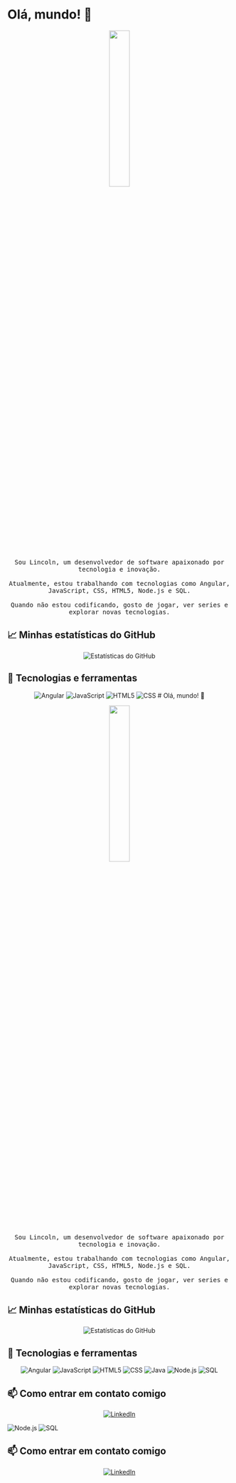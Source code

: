 # Olá, mundo! 👋

<p align="center">
  <img src="https://media.giphy.com/media/3o7TKz2eMXx7dn95FS/giphy.gif" width="30%">
  <br><br>
  <samp>
    Sou Lincoln, um desenvolvedor de software apaixonado por tecnologia e inovação.
    <br><br>
    Atualmente, estou trabalhando com tecnologias como Angular, JavaScript, CSS, HTML5, Node.js e SQL.
    <br><br>
    Quando não estou codificando, gosto de jogar, ver series e explorar novas tecnologias.
  </samp>
</p>

## 📈 Minhas estatísticas do GitHub

<p align="center">
  <img src="https://github-readme-stats.vercel.app/api?username=lincolntaranto&show_icons=true&theme=radical" alt="Estatísticas do GitHub">
</p>

## 🔧 Tecnologias e ferramentas

<p align="center">
  <img src="https://img.shields.io/badge/Code-Angular-informational?style=flat&logo=angular&logoColor=white&color=2bbc8a" alt="Angular">
  <img src="https://img.shields.io/badge/Code-JavaScript-informational?style=flat&logo=javascript&logoColor=white&color=2bbc8a" alt="JavaScript">
  <img src="https://img.shields.io/badge/Code-HTML5-informational?style=flat&logo=html5&logoColor=white&color=2bbc8a" alt="HTML5">
  <img src="https://img.shields.io/badge/Code-CSS-informational?style=flat&logo=css3&logoColor=white&color=2bbc8a" alt="CSS">
  # Olá, mundo! 👋

<p align="center">
  <img src="https://media.giphy.com/media/3o7TKz2eMXx7dn95FS/giphy.gif" width="30%">
  <br><br>
  <samp>
    Sou Lincoln, um desenvolvedor de software apaixonado por tecnologia e inovação.
    <br><br>
    Atualmente, estou trabalhando com tecnologias como Angular, JavaScript, CSS, HTML5, Node.js e SQL.
    <br><br>
    Quando não estou codificando, gosto de jogar, ver series e explorar novas tecnologias.
  </samp>
</p>

## 📈 Minhas estatísticas do GitHub

<p align="center">
  <img src="https://github-readme-stats.vercel.app/api?username=lincolntaranto&show_icons=true&theme=radical" alt="Estatísticas do GitHub">
</p>

## 🔧 Tecnologias e ferramentas

<p align="center">
  <img src="https://img.shields.io/badge/Code-Angular-informational?style=flat&logo=angular&logoColor=white&color=2bbc8a" alt="Angular">
  <img src="https://img.shields.io/badge/Code-JavaScript-informational?style=flat&logo=javascript&logoColor=white&color=2bbc8a" alt="JavaScript">
  <img src="https://img.shields.io/badge/Code-HTML5-informational?style=flat&logo=html5&logoColor=white&color=2bbc8a" alt="HTML5">
  <img src="https://img.shields.io/badge/Code-CSS-informational?style=flat&logo=css3&logoColor=white&color=2bbc8a" alt="CSS">
  <img src="https://img.shields.io/badge/Code-Java-informational?style=flat&logo=java&logoColor=white&color=2bbc8a" alt="Java">
  <img src="https://img.shields.io/badge/Tools-Node.js-informational?style=flat&logo=node-dot-js&logoColor=white&color=2bbc8a" alt="Node.js">
  <img src="https://img.shields.io/badge/Tools-SQL-informational?style=flat&logo=mysql&logoColor=white&color=2bbc8a" alt="SQL">
</p>

## 📫 Como entrar em contato comigo

<p align="center">
  <a href="https://www.linkedin.com/in/lincoln-taranto/"><img src="https://img.shields.io/badge/-LinkedIn-0077B5?style=flat&logo=LinkedIn&logoColor=white" alt="LinkedIn"></a>
</p>

  <img src="https://img.shields.io/badge/Tools-Node.js-informational?style=flat&logo=node-dot-js&logoColor=white&color=2bbc8a" alt="Node.js">
  <img src="https://img.shields.io/badge/Tools-SQL-informational?style=flat&logo=mysql&logoColor=white&color=2bbc8a" alt="SQL">
</p>

## 📫 Como entrar em contato comigo

<p align="center">
  <a href="https://www.linkedin.com/in/lincoln-taranto/"><img src="https://img.shields.io/badge/-LinkedIn-0077B5?style=flat&logo=LinkedIn&logoColor=white" alt="LinkedIn"></a>
</p>
